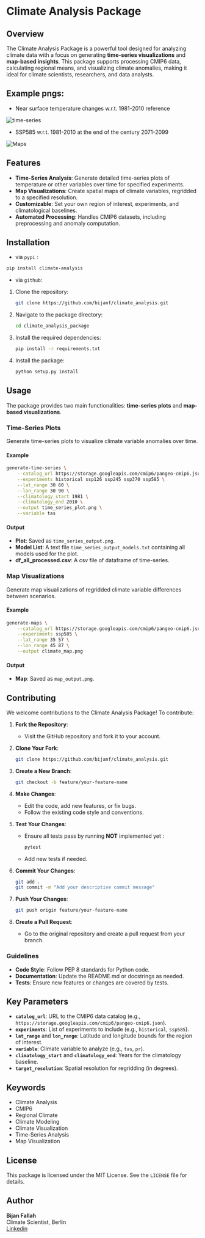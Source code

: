 # Climate Analysis Package

## Overview
The Climate Analysis Package is a powerful tool designed for analyzing climate data with a focus on generating **time-series visualizations** and **map-based insights**. This package supports processing CMIP6 data, calculating regional means, and visualizing climate anomalies, making it ideal for climate scientists, researchers, and data analysts.

## Example pngs: 
- Near surface temperature changes w.r.t. 1981-2010 reference

![time-series](time_series_plot_CA.png)

- SSP585 w.r.t. 1981-2010 at the end of the century 2071-2099

![Maps](climate_map_CA_ssp585.png)

## Features
- **Time-Series Analysis**: Generate detailed time-series plots of temperature or other variables over time for specified experiments.
- **Map Visualizations**: Create spatial maps of climate variables, regridded to a specified resolution.
- **Customizable**: Set your own region of interest, experiments, and climatological baselines.
- **Automated Processing**: Handles CMIP6 datasets, including preprocessing and anomaly computation.

## Installation
- via `pypi` : 

```bash
pip install climate-analysis
```

- via `github`:


1. Clone the repository:
   ```bash
   git clone https://github.com/bijanf/climate_analysis.git
   ```

2. Navigate to the package directory:
   ```bash
   cd climate_analysis_package
   ```

3. Install the required dependencies:
   ```bash
   pip install -r requirements.txt
   ```

4. Install the package:
   ```bash
   python setup.py install
   ```

## Usage
The package provides two main functionalities: **time-series plots** and **map-based visualizations**.

### Time-Series Plots
Generate time-series plots to visualize climate variable anomalies over time.


#### Example
```bash
generate-time-series \
    --catalog_url https://storage.googleapis.com/cmip6/pangeo-cmip6.json \
    --experiments historical ssp126 ssp245 ssp370 ssp585 \
    --lat_range 30 60 \
    --lon_range 30 90 \
    --climatology_start 1981 \
    --climatology_end 2010 \
    --output time_series_plot.png \
    --variable tas
```

#### Output
- **Plot**: Saved as `time_series_output.png`.
- **Model List**: A text file `time_series_output_models.txt` containing all models used for the plot.
- **df_all_processed.csv**: A csv file of dataframe of time-series. 

### Map Visualizations
Generate map visualizations of regridded climate variable differences between scenarios.


#### Example
```bash
generate-maps \
    --catalog_url https://storage.googleapis.com/cmip6/pangeo-cmip6.json \
    --experiments ssp585 \
    --lat_range 35 57 \
    --lon_range 45 87 \
    --output climate_map.png
```
#### Output
- **Map**: Saved as `map_output.png`.

## Contributing
We welcome contributions to the Climate Analysis Package! To contribute:

1. **Fork the Repository**:
   - Visit the GitHub repository and fork it to your account.

2. **Clone Your Fork**:
   ```bash
   git clone https://github.com/bijanf/climate_analysis.git
   ```

3. **Create a New Branch**:
   ```bash
   git checkout -b feature/your-feature-name
   ```

4. **Make Changes**:
   - Edit the code, add new features, or fix bugs.
   - Follow the existing code style and conventions.

5. **Test Your Changes**:
   - Ensure all tests pass by running **NOT** implemented yet :
     ```bash
     pytest
     ```
   - Add new tests if needed.

6. **Commit Your Changes**:
   ```bash
   git add .
   git commit -m "Add your descriptive commit message"
   ```

7. **Push Your Changes**:
   ```bash
   git push origin feature/your-feature-name
   ```

8. **Create a Pull Request**:
   - Go to the original repository and create a pull request from your branch.

### Guidelines
- **Code Style**: Follow PEP 8 standards for Python code.
- **Documentation**: Update the README.md or docstrings as needed.
- **Tests**: Ensure new features or changes are covered by tests.

## Key Parameters
- **`catalog_url`**: URL to the CMIP6 data catalog (e.g., `https://storage.googleapis.com/cmip6/pangeo-cmip6.json`).
- **`experiments`**: List of experiments to include (e.g., `historical`, `ssp585`).
- **`lat_range`** and **`lon_range`**: Latitude and longitude bounds for the region of interest.
- **`variable`**: Climate variable to analyze (e.g., `tas`, `pr`).
- **`climatology_start`** and **`climatology_end`**: Years for the climatology baseline.
- **`target_resolution`**: Spatial resolution for regridding (in degrees).

## Keywords
- Climate Analysis
- CMIP6
- Regional Climate
- Climate Modeling
- Climate Visualization
- Time-Series Analysis
- Map Visualization

## License
This package is licensed under the MIT License. See the `LICENSE` file for details.

## Author
**Bijan Fallah**  
Climate Scientist, Berlin  
[Linkedin](https://www.linkedin.com/in/bijanfallah/)

